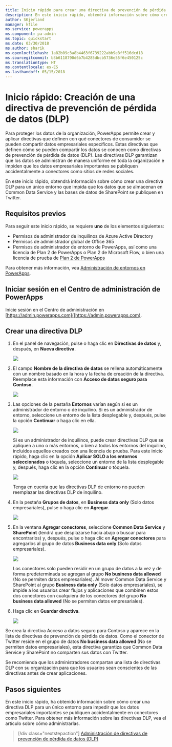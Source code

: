 ```yaml
---
title: Inicio rápido para crear una directiva de prevención de pérdida de datos (DLP) | Microsoft Docs
description: En este inicio rápido, obtendrá información sobre cómo crear una directiva de prevención de pérdida de datos (DLP) en PowerApps
author: SKjerland
manager: kfile
ms.service: powerapps
ms.component: pa-admin
ms.topic: quickstart
ms.date: 03/30/2018
ms.author: sharik
ms.openlocfilehash: 1a82b09c3a8b4463f6739222abb9e8ff516dcd18
ms.sourcegitcommit: b3b6118790d6b7b4285dbcb5736e55f6e450125c
ms.translationtype: HT
ms.contentlocale: es-ES
ms.lasthandoff: 05/15/2018
---
```

# <a name="quickstart-create-a-data-loss-prevention-dlp-policy"></a>Inicio rápido: Creación de una directiva de prevención de pérdida de datos (DLP)
Para proteger los datos de la organización, PowerApps permite crear y aplicar directivas que definen con qué conectores de consumidor se pueden compartir datos empresariales específicos. Estas directivas que definen cómo se pueden compartir los datos se conocen como directivas de prevención de pérdida de datos (DLP). Las directivas DLP garantizan que los datos se administran de manera uniforme en toda la organización e impiden que los datos empresariales importantes se publiquen accidentalmente a conectores como sitios de redes sociales.

En este inicio rápido, obtendrá información sobre cómo crear una directiva DLP para un único entorno que impida que los datos que se almacenan en Common Data Service y las bases de datos de SharePoint se publiquen en Twitter.

## <a name="prerequisites"></a>Requisitos previos
Para seguir este inicio rápido, se requiere **uno** de los elementos siguientes:
* Permisos de administrador de inquilinos de Azure Active Directory
* Permisos de administrador global de Office 365
* Permisos de administrador de entorno de PowerApps, así como una licencia de Plan 2 de PowerApps o Plan 2 de Microsoft Flow, o bien una licencia de prueba de [Plan 2 de PowerApps](https://web.powerapps.com/signup?redirect=marketing&email=)

Para obtener más información, vea [Administración de entornos en PowerApps](environments-administration.md).

## <a name="sign-in-to-the-powerapps-admin-center"></a>Iniciar sesión en el Centro de administración de PowerApps
Inicie sesión en el Centro de administración en [https://admin.powerapps.com]([https://admin.powerapps.com).

## <a name="create-a-dlp-policy"></a>Crear una directiva DLP
1. En el panel de navegación, pulse o haga clic en **Directivas de datos** y, después, en **Nueva directiva**.

    ![](./media/create-dlp-policy/new-data-policy.png)
2. El campo **Nombre de la directiva de datos** se rellena automáticamente con un nombre basado en la hora y la fecha de creación de la directiva. Reemplace esta información con **Acceso de datos seguro para Contoso**.

    ![](./media/create-dlp-policy/policy-name.png)
3. Las opciones de la pestaña **Entornos** varían según si es un administrador de entorno o de inquilino. Si es un administrador de entorno, seleccione un entorno de la lista desplegable y, después, pulse la opción **Continuar** o haga clic en ella.

    ![](./media/create-dlp-policy/select-environment.png)

    Si es un administrador de inquilinos, puede crear directivas DLP que se apliquen a uno o más entornos, o bien a todos los entornos del inquilino, incluidos aquellos creados con una licencia de prueba. Para este inicio rápido, haga clic en la opción **Aplicar SOLO a los entornos seleccionados** o tóquela, seleccione un entorno de la lista desplegable y, después, haga clic en la opción **Continuar** o tóquela.

    ![](./media/create-dlp-policy/select-environment-tenant.png)

    Tenga en cuenta que las directivas DLP de entorno no pueden reemplazar las directivas DLP de inquilino.
4. En la pestaña **Grupos de datos**, en **Business data only** (Solo datos empresariales), pulse o haga clic en **Agregar**.

    ![](./media/create-dlp-policy/data-groups.png)
5. En la ventana **Agregar conectores**, seleccione **Common Data Service** y **SharePoint** (tendrá que desplazarse hacia abajo o buscar para encontrarlos) y, después, pulse o haga clic en **Agregar conectores** para agregarlos al grupo de datos **Business data only** (Solo datos empresariales).

    ![](./media/create-dlp-policy/add-connectors.png)

    Los conectores solo pueden residir en un grupo de datos a la vez y de forma predeterminada se agregan al grupo **No business data allowed** (No se permiten datos empresariales). Al mover Common Data Service y SharePoint al grupo **Business data only** (Solo datos empresariales), se impide a los usuarios crear flujos y aplicaciones que combinen estos dos conectores con cualquiera de los conectores del grupo **No business data allowed** (No se permiten datos empresariales).

6. Haga clic en **Guardar directiva**.

    ![](./media/create-dlp-policy/save-policy.png)

Se crea la directiva Acceso a datos seguro para Contoso y aparece en la lista de directivas de prevención de pérdida de datos. Como el conector de Twitter reside en el grupo de datos **No business data allowed** (No se permiten datos empresariales), esta directiva garantiza que Common Data Service y SharePoint no comparten sus datos con Twitter.

Se recomienda que los administradores compartan una lista de directivas DLP con su organización para que los usuarios sean conscientes de las directivas antes de crear aplicaciones.

## <a name="next-steps"></a>Pasos siguientes
En este inicio rápido, ha obtenido información sobre cómo crear una directiva DLP para un único entorno para impedir que los datos empresariales importantes se publiquen accidentalmente en conectores como Twitter. Para obtener más información sobre las directivas DLP, vea el artículo sobre cómo administrarlas.

> [!div class="nextstepaction"]
> [Administración de directivas de prevención de pérdida de datos (DLP)](prevent-data-loss.md)
